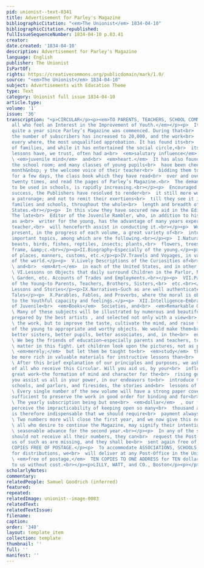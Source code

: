```yaml
---
pid: unionist--text-0341
title: Advertisement for Parley's Magazine
bibliographicCitation: "<em>The Unionist</em> 1834-04-10"
bibliographicCitation.republished: 
fullIssueSequenceNumber: 1834-04-10 p.03.41
creator: 
date.created: '1834-04-10'
description: Advertisement for Parley's Magazine
language: English
publisher: The Unionist
IsPartOf: 
rights: https://creativecommons.org/publicdomain/mark/1.0/
source: "<em>The Unionist</em> 1834-04-10"
subject: Advertisements with Education Theme
type: Text
category: Unionist full issue 1834-04-10
article.type: 
volume: '1'
issue: '36'
transcription: "<p>CIRCULAR</p><p><em>TO PARENTS, TEACHERS, SCHOOL COMMITTEES,</em></p><p><em>And
  all who feel an Interest in the Improvement of Youth.</em></p><p>  It is not yet
  quite a year since Parley’s Magazine was commenced. During that<br>  short period
  the number of subscribers has increased to 20,000, and the work<br>  has received,
  every where, the most unqualified approbation. It has found its<br>  way to thousands
  of families, and while it has entertained the social circle,<br>  its unobtrusive
  lessons have, we trust, often had a<br>  <em>salutary influence</em>  on the<br>
  \ <em>juvenile mind</em>  and<br>  <em>heart.</em>  It has also found its way to
  the school room; and many classes of young pupils<br>  have been cheered twice a
  month&nbsp; y the welcome voice of their teacher<br>  bidding them to lay aside
  for a few days, the class book which they have read<br>  over and over, perhaps
  twenty times, and read the pages of Parley’s Magazine.<br>  The demand for the work,
  to be used in schools, is rapidly increasing.<br></p><p>  Encouraged by such unexampled
  success, the Publishers have resolved to render<br>  it still more worthy so liberal
  a patronage; and not to remit their exertions<br>  till they see it introduced into
  families and schools, throughout the whole<br>  length and breadth of the United
  States.<br></p><p>  In this view they have secured new aid in the Editorial department.
  The late<br>  Editor of the Juvenile Rambler, who, in addition to his qualifications
  as a<br>  writer for the young, has the advantage of many years experience as a
  teacher,<br>  will henceforth assist in conducting it.<br></p><p>  We propose to
  present, in the progress of each volume, a great variety of<br>  interesting and
  important topics, among which are the following.<br></p><p>  I.Natural History—Of
  beasts, birds, fishes, reptiles, insects; plants,<br>  flowers, trees; the human
  frame, &amp;c.<br></p><p>II.Biography—Especially of the young.</p><p>III.Geography—Accounts
  of places, manners, customs, etc.</p><p>IV.Travels and Voyages, in various parts
  of the world.</p><p>  V.Lively Descriptions of the Curiosities of<br>  <em>Nature</em>
  \ and<br>  <em>Art—</em>  in each of the United States, and in other countries.<br></p><p>
  \ VI.Lessons on Objects that daily surround Children in the Parlor, Nursery,<br>
  \ Garden, etc. Accounts of Trades and Employments.<br></p><p>  VII.Particular Duties
  of the Young—to Parents, Teachers, Brothers, Sisters,<br>  etc.<br></p><p>VIII.Bible
  Lessons and Stories</p><p>IX.Narratives—Such as are well authenticated—Original
  Tales</p><p>  X.Parables, Fables, and Proverbs, where the moral is obvious and excellent.<br></p><p>XI.Poetry—Adapted
  to the Youthful capacity and feelings.</p><p>  XII.Intelligence—Embracing Accounts
  of Juvenile<br>  <em>Books</em>  Societies, and<br>  <em>Remarkable Occurrences.</em></p><p>
  \ Many of these subjects will be illustrated by numerous and beautiful<br>  engravings,
  prepared by the best artists , and selected not only with a view<br>  to<br>  <em>adorn</em>
  \ the work, but to improve the taste, cultivate the mind, and raise the<br>  affections
  of the young to appropriate and worthy objects. We would make them<br>  better brothers,
  better sisters, better pupils, better associates, and, in the<br>  end, better citizens.<br></p><p>
  \ We beg the friends of education—especially parents and teachers, to view the<br>
  \ matter in this fight. Let children look upon the pictures, not as pictures<br>
  \ <em>merely;</em>  but let them be taught to<br>  <em>study</em>  them. What can
  be more rich in valuable materials for instructive lessons than<br>  a good engraving?<br></p><p>
  \ After this brief explanation of our principles and purposes, we ask the<br>  co-operation
  of all who receive this Circular. Will you aid us, by your<br>  influence, in this
  great work—the formation of mind and character for the<br>  rising generation? Will
  you assist us all in your power, in our endeavors to<br>  introduce to American
  schools, and parlors, and firesides, the stories and<br>  lessons of Parley’s Magazine?<br></p><p>
  \ Every single number of the new volume will have a strong paper cover,<br>  abundantly
  sufficient to preserve the work in good order for binding and for<br>  use in schools.<br></p><p>
  \ The yearly subscription being but one<br>  <em>dollar</em>  , our friends will
  perceive the impracticability of keeping open so many<br>  thousand accounts. It
  is therefore indispensable that we should require<br>  payment always in advance.<br></p><p>
  \ Two numbers more will close the first year, and we now give this notice that<br>
  \ all who desire to continue the Magazine, may signify their intention by a<br>
  \ seasonable advance for the second year.<br></p><p>  In any of the subscribers
  should not receive all their numbers, they can<br>  request the Post-Master to notify
  us of such as are missing, and they shall be<br>  sent again free of charge.<br></p><p>TEN
  COPIES FREE OF POSTAGE.</p><p>  To accommodate ASSOCIATIONS, SCHOOLS, and INDIVIDUALS,
  for distributions, we<br>  will deliver at any Post-Office in the United States,<br>
  \ <em>free of postage,</em>  TEN COPIES TO ONE ADDRESS for TEN dollars remitted
  to us without cost.<br></p><p>LILLY, WATT, and CO., Boston</p><p></p>"
scholarlyNotes: 
commentary: 
relatedPeople: Samuel Goodrich (inferred)
featured: 
repeated: 
relatedImage: unionist--image-0083
relatedText: 
relatedTextIssue: 
filename: 
caption: 
order: '340'
layout: template_item
collection: template
thumbnail: ''
full: ''
manifest: ''
---
```

